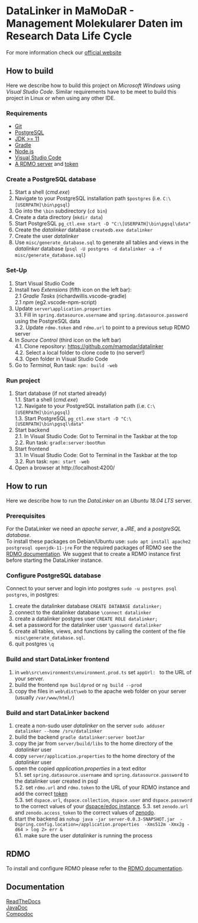 # DataLinker in MaMoDaR - Management Molekularer Daten im Research Data Life Cycle

For more information check our [official website](https://www.rki.de/DE/Content/Institut/OrgEinheiten/MF/MF4/MaMoDaR.html)

## How to build
Here we describe how to build this project on *Microsoft Windows* using *Visual Studio Code*. Similar requirements have to be meet to build this project in Linux or when using any other IDE.  

### Requirements

- [Git](https://git-scm.com/download/win)
- [PostgreSQL](https://www.postgresql.org/download/windows/)
- [JDK >= 11](https://adoptopenjdk.net/)
- [Gradle](https://gradle.org/install/#manually)
- [Node.js](https://nodejs.org/en/)
- [Visual Studio Code](https://code.visualstudio.com/)
- [A RDMO server](https://rdmorganiser.github.io/) and [token](https://rdmo.readthedocs.io/en/latest/administration/api.html?highlight=token#authentication)

### Create a PostgreSQL database

1. Start a shell (*cmd.exe*)
2. Navigate to your PostgreSQL installation path `$postgres` (i.e. `C:\[USERPATH]\bin\pgsql`)
3. Go into the `\bin` subdirectory (`cd bin`)
4. Create a data directory (`mkdir data`)
5. Start PostgreSQL `pg_ctl.exe start -D "C:\[USERPATH]\bin\pgsql\data"`
6. Create the *datalinker* database `createdb.exe datalinker`
7. Create the user *datalinker*
8.  Use `misc/generate_database.sql` to generate all tables and views in the *datalinker* database (`psql -U postgres -d datalinker -a -f misc/generate_database.sql`)

### Set-Up

1. Start Visual Studio Code
2. Install two *Extensions* (fifth icon on the left bar):  
   2.1 *Gradle Tasks* (richardwillis.vscode-gradle)  
   2.1 *npm* (eg2.vscode-npm-script)  
3. Update `server\application.properties`   
   3.1. Fill in `spring.datasource.username` and `spring.datasource.password` using the PostgreSQL data  
   3.2. Update `rdmo.token` and `rdmo.url` to point to a previous setup RDMO server
4. In *Source Control* (third icon on the left bar)  
   4.1. Clone repository: https://github.com/mamodar/datalinker  
   4.2. Select a  local folder to clone code to (no server!)  
   4.3. Open folder in Visual Studio Code  
5. Go to *Terminal*, Run task: `npm: build -web`  

### Run project

1. Start database (if not started already)  
   1.1. Start a shell (*cmd.exe*)  
   1.2. Navigate to your PostgreSQL installation path (i.e. `C:\[USERPATH]\bin\pgsql`)  
   1.3. Start PostgreSQL `pg_ctl.exe start -D "C:\[USERPATH]\bin\pgsql\data"`  
2. Start backend  
   2.1. In Visual Studio Code: Got to Terminal in the Taskbar at the top  
   2.2. Run task: `gradle:server:bootRun`  
3. Start frontend  
   3.1. In Visual Studio Code: Got to Terminal in the Taskbar at the top  
   3.2. Run task: `npm: start -web`  
4. Open a browser at http://localhost:4200/  

## How to run

Here we describe how to run the *DataLinker* on an *Ubuntu 18.04 LTS* server. 

### Prerequisites 
For the DataLinker we need an *apache server*, a *JRE*, and a *postgreSQL database*.  
To install these packages on  Debian/Ubuntu use:
`sudo apt install apache2 postgresql openjdk-11-jre`
For the required packages of RDMO see the [RDMO documentation](https://rdmo.readthedocs.io/en/latest/installation/index.html). We suggest that to create a RDMO instance first before starting the DataLinker instance.

### Configure PostgreSQL database
Connect to your server and login into postgres `sudo -u postgres psql postgres`, in postgres:  
1. create the datalinker database `CREATE DATABASE datalinker;`
2. connect to the datalinker database `\connect datalinker`
3. create a datalinker postgres user `CREATE ROLE datalinker;`
4. set a password for the datalinker user `\password datalinker`
5. create all tables, views, and functions by calling the content of the file `misc\generate_database.sql`.
6. quit postgres `\q`

### Build and start DataLinker frontend

1. in `web\src\environments\environment.prod.ts` set `appUrl: ` to the URL of your server.
2. build the frontend `npm buildprod` or `ng build --prod`
3. copy the files in `web\dist\web` to the apache web folder on your server (usually `/var/www/html/`)

### Build and start DataLinker backend
1. create a non-sudo user *datalinker* on the server `sudo adduser datalinker --home /srv/datalinker`
2. build the backend `gradle datalinker:server bootJar`
3. copy the jar from `server/build/libs` to the home directory of the *datalinker* user
4. copy `server/application.properties` to the home directory of the *datalinker* user 
5. open the copied *application.properties* in a text editor  
   5.1. set `spring.datasource.username` and `spring.datasource.password` to the datalinker user created in psql  
   5.2. set `rdmo.url` and `rdmo.token` to the URL of your RDMO instance and add the correct [token](https://rdmo.readthedocs.io/en/latest/administration/api.html)  
   5.3. set `dspace.url`, `dspace.collection`, `dspace.user` and `dspace.password` to the correct values of your [dspace/edoc instance](https://wiki.lyrasis.org/display/DSDOC6x/REST+API). 
   5.3. set `zenodo.url` and `zenodo.access_token` to the correct values of [zenodo](https://developers.zenodo.org/#rest-api). 
6. start the backend as `nohup java -jar server-0.0.3-SNAPSHOT.jar  -Dspring.config.location=/application.properties  -Xms512m -Xmx2g -d64 > log 2> err &`   
   6.1. make sure the user *datalinker*  is running the process  
   
## RDMO

To install and configure RDMO please refer to the [RDMO documentation](https://rdmo.readthedocs.io/en/latest/installation/index.html).

## Documentation

[ReadTheDocs](https://mamodar-docs-en.readthedocs.io/en/latest/)  
[JavaDoc](http://h2888668.stratoserver.net/doc/javadoc)   
[Compodoc](http://h2888668.stratoserver.net/doc/compdoc)
